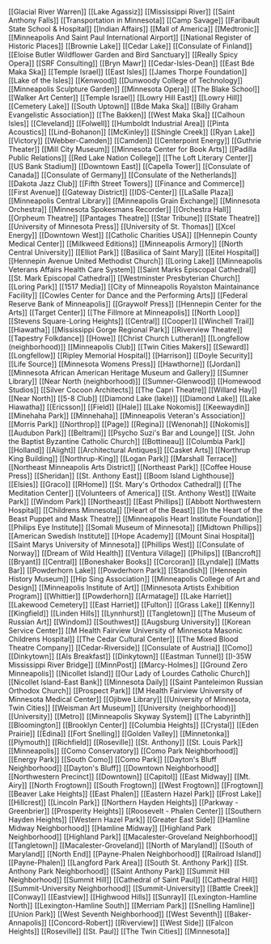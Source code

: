 [[Glacial River Warren]]
[[Lake Agassiz]]
[[Mississippi River]]
[[Saint Anthony Falls]]
[[Transportation in Minnesota]]
[[Camp Savage]]
[[Faribault State School & Hospital]]
[[Indian Affairs]]
[[Mall of America]]
[[Medtronic]]
[[Minneapolis And Saint Paul International Airport]]
[[National Register of Historic Places]]
[[Brownie Lake]]
[[Cedar Lake]]
[[Consulate of Finland]]
[[Eloise Butler Wildflower Garden and Bird Sanctuary]]
[[Really Spicy Opera]]
[[SRF Consulting]]
[[Bryn Mawr]]
[[Cedar-Isles-Dean]]
[[East Bde Maka Ska]]
[[Temple Israel]]
[[East Isles]]
[[James Thorpe Foundation]]
[[Lake of the Isles]]
[[Kenwood]]
[[Dunwoody College of Technology]]
[[Minneapolis Sculpture Garden]]
[[Minnesota Opera]]
[[The Blake School]]
[[Walker Art Center]]
[[Temple Israel]]
[[Lowry Hill East]]
[[Lowry Hill]]
[[Cemetery Lake]]
[[South Uptown]]
[[Bde Maka Ska]]
[[Billy Graham Evangelistic Association]]
[[The Bakken]]
[[West Maka Ska]]
[[Calhoun Isles]]
[[Cleveland]]
[[Folwell]]
[[Humboldt Industrial Area]]
[[Pinta Acoustics]]
[[Lind-Bohanon]]
[[McKinley]]
[[Shingle Creek]]
[[Ryan Lake]]
[[Victory]]
[[Webber-Camden]]
[[Camden]]
[[Centerpoint Energy]]
[[Guthrie Theater]]
[[Mill City Museum]]
[[Minnesota Center for Book Arts]]
[[Padilla Public Relations]]
[[Red Lake Nation College]]
[[The Loft Literary Center]]
[[US Bank Stadium]]
[[Downtown East]]
[[Capella Tower]]
[[Consulate of Canada]]
[[Consulate of Germany]]
[[Consulate of the Netherlands]]
[[Dakota Jazz Club]]
[[Fifth Street Towers]]
[[Finance and Commerce]]
[[First Avenue]]
[[Gateway District]]
[[IDS-Center]]
[[LaSalle Plaza]]
[[Minneapolis Central Library]]
[[Minneapolis Grain Exchange]]
[[Minnesota Orchestra]]
[[Minnesota Spokesmans Recorder]]
[[Orchestra Hall]]
[[Orpheum Theatre]]
[[Pantages Theatre]]
[[Star Tribune]]
[[State Theatre]]
[[University of Minnesota Press]]
[[University of St. Thomas]]
[[Xcel Energy]]
[[Downtown West]]
[[Catholic Charities USA]]
[[Hennepin County Medical Center]]
[[Milkweed Editions]]
[[Minneapolis Armory]]
[[North Central University]]
[[Elliot Park]]
[[Basilica of Saint Mary]]
[[Eitel Hospital]]
[[Hennepin Avenue United Methodist Church]]
[[Loring Lake]]
[[Minneapolis Veterans Affairs Health Care System]]
[[Saint Marks Episcopal Cathedral]]
[[St. Mark Episcopal Cathedral]]
[[Westminster Presbyterian Church]]
[[Loring Park]]
[[1517 Media]]
[[City of Minneapolis Royalston Maintainance Facility]]
[[Cowles Center for Dance and the Performing Arts]]
[[Federal Reserve Bank of Minneapolis]]
[[Graywolf Press]]
[[Hennepin Center for the Arts]]
[[Target Center]]
[[The Fillmore at Minneapolis]]
[[North Loop]]
[[Stevens Square-Loring Heights]]
[[Central]]
[[Cooper]]
[[Winchell Trail]]
[[Hiawatha]]
[[Mississippi Gorge Regional Park]]
[[Riverview Theatre]]
[[Tapestry Folkdance]]
[[Howe]]
[[Christ Church Lutheran]]
[[Longfellow (neighborhood)]]
[[Minneapolis Club]]
[[Twin Cities Makers]]
[[Seward]]
[[Longfellow]]
[[Ripley Memorial Hospital]]
[[Harrison]]
[[Doyle Security]]
[[Life Source]]
[[Minnesota Womens Press]]
[[Hawthorne]]
[[Jordan]]
[[Minnesota African American Heritage Museum and Gallery]]
[[Sumner Library]]
[[Near North (neighborhood)]]
[[Sumner-Glenwood]]
[[Homewood Studios]]
[[Silver Cocoon Architects]]
[[The Capri Theatre]]
[[Willard Hay]]
[[Near North]]
[[5-8 Club]]
[[Diamond Lake (lake)]]
[[Diamond Lake]]
[[Lake Hiawatha]]
[[Ericsson]]
[[Field]]
[[Hale]]
[[Lake Nokomis]]
[[Keewaydin]]
[[Minehaha Park]]
[[Minnehaha]]
[[Minneapolis Veteran's Association]]
[[Morris Park]]
[[Northrop]]
[[Page]]
[[Regina]]
[[Wenonah]]
[[Nokomis]]
[[Audubon Park]]
[[Beltrami]]
[[Psycho Suzi's Bar and Lounge]]
[[St. John the Baptist Byzantine Catholic Church]]
[[Bottineau]]
[[Columbia Park]]
[[Holland]]
[[Alight]]
[[Architectural Antiques]]
[[Casket Arts]]
[[Northrup King Building]]
[[Northrup-King]]
[[Logan Park]]
[[Marshall Terrace]]
[[Northeast Minneapolis Arts District]]
[[Northeast Park]]
[[Coffee House Press]]
[[Sheridan]]
[[St. Anthony East]]
[[Boom Island Lighthouse]]
[[Elsies]]
[[Graco]]
[[RHome]]
[[St. Mary's Orthodox Cathedral]]
[[The Meditation Center]]
[[Volunteers of America]]
[[St. Anthony West]]
[[Waite Park]]
[[Windom Park]]
[[Northeast]]
[[East Phillips]]
[[Abbott Northwestern Hospital]]
[[Childrens Minnesota]]
[[Heart of the Beast]]
[[In the Heart of the Beast Puppet and Mask Theatre]]
[[Minneapolis Heart Institute Foundation]]
[[Philips Eye Institute]]
[[Somali Museum of Minnesota]]
[[Midtown Phillips]]
[[American Swedish Institute]]
[[Hope Academy]]
[[Mount Sinai Hospital]]
[[Saint Marys University of Minnesota]]
[[Phillips West]]
[[Consulate of Norway]]
[[Dream of Wild Health]]
[[Ventura Village]]
[[Philips]]
[[Bancroft]]
[[Bryant]]
[[Central]]
[[Boneshaker Books]]
[[Corcoran]]
[[Lyndale]]
[[Matts Bar]]
[[Powderhorn Lake]]
[[Powderhorn Park]]
[[Standish]]
[[Hennepin History Museum]]
[[Hip Sing Association]]
[[Minneapolis College of Art and Design]]
[[Minneapolis Institute of Art]]
[[Minnesota Artists Exhibition Program]]
[[Whittier]]
[[Powderhorn]]
[[Armatage]]
[[Lake Harriet]]
[[Lakewood Cemetery]]
[[East Harriet]]
[[Fulton]]
[[Grass Lake]]
[[Kenny]]
[[Kingfield]]
[[Linden Hills]]
[[Lynnhurst]]
[[Tangletown]]
[[The Museum of Russian Art]]
[[Windom]]
[[Southwest]]
[[Augsburg University]]
[[Korean Service Center]]
[[M Health Fairview University of Minnesota Masonic Childrens Hospital]]
[[The Cedar Cultural Center]]
[[The Mixed Blood Theatre Company]]
[[Cedar-Riverside]]
[[Consulate of Austria]]
[[Como]]
[[Dinkytown]]
[[Als Breakfast]]
[[Dinkytown]]
[[Eastman Tunnel]]
[[I-35W Mississippi River Bridge]]
[[MinnPost]]
[[Marcy-Holmes]]
[[Ground Zero Minneapolis]]
[[Nicollet Island]]
[[Our Lady of Lourdes Catholic Church]]
[[Nicollet Island-East Bank]]
[[Minnesota Daily]]
[[Saint Panteleimon Russian Orthodox Church]]
[[Prospect Park]]
[[M Health Fairview University of Minnesota Medical Center]]
[[Ojibwe Library]]
[[University of Minnesota, Twin Cities]]
[[Weisman Art Museum]]
[[University (neighborhood)]]
[[University]]
[[Metro]]
[[Minneapolis Skyway System]]
[[The Labyrinth]]
[[Bloomington]]
[[Brooklyn Center]]
[[Columbia Heights]]
[[Crystal]]
[[Eden Prairie]]
[[Edina]]
[[Fort Snelling]]
[[Golden Valley]]
[[Minnetonka]]
[[Plymouth]]
[[Richfield]]
[[Roseville]]
[[St. Anthony]]
[[St. Louis Park]]
[[Minneapolis]]
[[Como Conservatory]]
[[Como Park Neighborhood]]
[[Energy Park]]
[[South Como]]
[[Como Park]]
[[Dayton's Bluff Neighborhood]]
[[Dayton's Bluff]]
[[Downtown Neighborhood]]
[[Northwestern Precinct]]
[[Downtown]]
[[Capitol]]
[[East Midway]]
[[Mt. Airy]]
[[North Frogtown]]
[[South Frogtown]]
[[West Frogtown]]
[[Frogtown]]
[[Beaver Lake Heights]]
[[East Phalen]]
[[Eastern Hazel Park]]
[[Frost Lake]]
[[Hillcrest]]
[[Lincoln Park]]
[[Northern Hayden Heights]]
[[Parkway - Greenbrier]]
[[Prosperity Heights]]
[[Roosevelt - Phalen Center]]
[[Southern Hayden Heights]]
[[Western Hazel Park]]
[[Greater East Side]]
[[Hamline Midway Neighborhood]]
[[Hamline Midway]]
[[Highland Park Neighborhood]]
[[Highland Park]]
[[Macalester-Groveland Neighborhood]]
[[Tangletown]]
[[Macalester-Groveland]]
[[North of Maryland]]
[[South of Maryland]]
[[North End]]
[[Payne-Phalen Neighborhood]]
[[Railroad Island]]
[[Payne-Phalen]]
[[Langford Park Area]]
[[South St. Anthony Park]]
[[St. Anthony Park Neighborhood]]
[[Saint Anthony Park]]
[[Summit Hill Neighborhood]]
[[Summit Hill]]
[[Cathedral of Saint Paul]]
[[Cathedral Hill]]
[[Summit-University Neighborhood]]
[[Summit-University]]
[[Battle Creek]]
[[Conway]]
[[Eastview]]
[[Highwood Hills]]
[[Sunray]]
[[Lexington-Hamline North]]
[[Lexington-Hamline South]]
[[Merriam Park]]
[[Snelling Hamline]]
[[Union Park]]
[[West Seventh Neighborhood]]
[[West Seventh]]
[[Baker-Annapolis]]
[[Concord-Robert]]
[[Riverview]]
[[West Side]]
[[Falcon Heights]]
[[Roseville]]
[[St. Paul]]
[[The Twin Cities]]
[[Minnesota]]